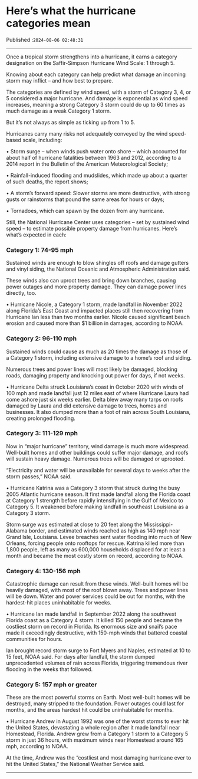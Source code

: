 # Here’s what the hurricane categories mean

Published :`2024-08-06 02:48:31`

---

Once a tropical storm strengthens into a hurricane, it earns a category designation on the Saffir-Simpson Hurricane Wind Scale: 1 through 5.

Knowing about each category can help predict what damage an incoming storm may inflict – and how best to prepare.

The categories are defined by wind speed, with a storm of Category 3, 4, or 5 considered a major hurricane. And damage is exponential as wind speed increases, meaning a strong Category 3 storm could do up to 60 times as much damage as a weak Category 1 storm.

But it’s not always as simple as ticking up from 1 to 5.

Hurricanes carry many risks not adequately conveyed by the wind speed-based scale, including:

• Storm surge – when winds push water onto shore – which accounted for about half of hurricane fatalities between 1963 and 2012, according to a 2014 report in the Bulletin of the American Meteorological Society;

• Rainfall-induced flooding and mudslides, which made up about a quarter of such deaths, the report shows;

• A storm’s forward speed: Slower storms are more destructive, with strong gusts or rainstorms that pound the same areas for hours or days;

• Tornadoes, which can spawn by the dozen from any hurricane.

Still, the National Hurricane Center uses categories – set by sustained wind speed – to estimate possible property damage from hurricanes. Here’s what’s expected in each:

### Category 1: 74-95 mph

Sustained winds are enough to blow shingles off roofs and damage gutters and vinyl siding, the National Oceanic and Atmospheric Administration said.

These winds also can uproot trees and bring down branches, causing power outages and more property damage. They can damage power lines directly, too.

• Hurricane Nicole, a Category 1 storm, made landfall in November 2022 along Florida’s East Coast and impacted places still then recovering from Hurricane Ian less than two months earlier. Nicole caused significant beach erosion and caused more than $1 billion in damages, according to NOAA.

### Category 2: 96-110 mph

Sustained winds could cause as much as 20 times the damage as those of a Category 1 storm, including extensive damage to a home’s roof and siding.

Numerous trees and power lines will most likely be damaged, blocking roads, damaging property and knocking out power for days, if not weeks.

• Hurricane Delta struck Louisiana’s coast in October 2020 with winds of 100 mph and made landfall just 12 miles east of where Hurricane Laura had come ashore just six weeks earlier. Delta blew away many tarps on roofs damaged by Laura and did extensive damage to trees, homes and businesses. It also dumped more than a foot of rain across South Louisiana, creating prolonged flooding.

### Category 3: 111-129 mph

Now in “major hurricane” territory, wind damage is much more widespread. Well-built homes and other buildings could suffer major damage, and roofs will sustain heavy damage. Numerous trees will be damaged or uprooted.

“Electricity and water will be unavailable for several days to weeks after the storm passes,” NOAA said.

• Hurricane Katrina was a Category 3 storm that struck during the busy 2005 Atlantic hurricane season. It first made landfall along the Florida coast at Category 1 strength before rapidly intensifying in the Gulf of Mexico to Category 5. It weakened before making landfall in southeast Louisiana as a Category 3 storm.

Storm surge was estimated at close to 20 feet along the Mississippi-Alabama border, and estimated winds reached as high as 140 mph near Grand Isle, Louisiana. Levee breaches sent water flooding into much of New Orleans, forcing people onto rooftops for rescue. Katrina killed more than 1,800 people, left as many as 600,000 households displaced for at least a month and became the most costly storm on record, according to NOAA.

### Category 4: 130-156 mph

Catastrophic damage can result from these winds. Well-built homes will be heavily damaged, with most of the roof blown away. Trees and power lines will be down. Water and power services could be out for months, with the hardest-hit places uninhabitable for weeks.

• Hurricane Ian made landfall in September 2022 along the southwest Florida coast as a Category 4 storm. It killed 150 people and became  the costliest storm on record in Florida. Its enormous size and snail’s pace made it exceedingly destructive, with 150-mph winds that battered coastal communities for hours.

Ian brought record storm surge to Fort Myers and Naples, estimated at 10 to 15 feet, NOAA said. For days after landfall, the storm dumped unprecedented volumes of rain across Florida, triggering tremendous river flooding in the weeks that followed.

### Category 5: 157 mph or greater

These are the most powerful storms on Earth. Most well-built homes will be destroyed, many stripped to the foundation. Power outages could last for months, and the areas hardest hit could be uninhabitable for months.

• Hurricane Andrew in August 1992 was one of the worst storms to ever hit the United States, devastating a whole region after it made landfall near Homestead, Florida. Andrew grew from a Category 1 storm to a Category 5 storm in just 36 hours, with maximum winds near Homestead around 165 mph, according to NOAA.

At the time, Andrew was the “costliest and most damaging hurricane ever to hit the United States,” the National Weather Service said.

---

